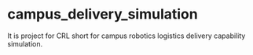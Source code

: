 # campus_delivery_simulation
It is project for CRL short for campus robotics logistics delivery capability simulation.
